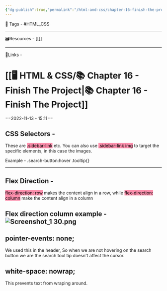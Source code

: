 ```yaml
---
{"dg-publish":true,"permalink":"/html-and-css/chapter-16-finish-the-project/","dgPassFrontmatter":true,"noteIcon":"1","created":"2023-11-14T21:08:36.650+05:30","updated":"2023-12-12T07:37:15.363+05:30"}
---
```


🧶 Tags - #HTML_CSS 

---
🗃Resources - [[]]
 
---
🔗Links -
 
# [[🖥️ HTML & CSS/📚 Chapter 16 - Finish The Project\|📚 Chapter 16 - Finish The Project]]
==2022-11-13 - 15:11==

## CSS Selectors -
These are <mark style="background: #FF5582A6;">.sidebar-link</mark> etc. You can also use <mark style="background: #FF5582A6;">.sidebar-link img</mark> to target the specific elements, in this case the images.

Example - .search-button:hover .tooltip{}

---
## Flex Direction -
<mark style="background: #FF5582A6;">flex-direction: row</mark> makes the content align in a row, while <mark style="background: #FF5582A6;">flex-direction: column</mark> make the content align in a column

Flex direction column example -
![Screenshot_1 30.png](/img/user/Resources/%F0%9F%93%81%20Files/%F0%9F%93%B8Images/Screenshot_1%2030.png)
---
## pointer-events: none;
We used this in the header, So when we are not hovering on the search button we are the search tool tip doesn't affect the cursor.

## white-space: nowrap;
This prevents text from wraping around.